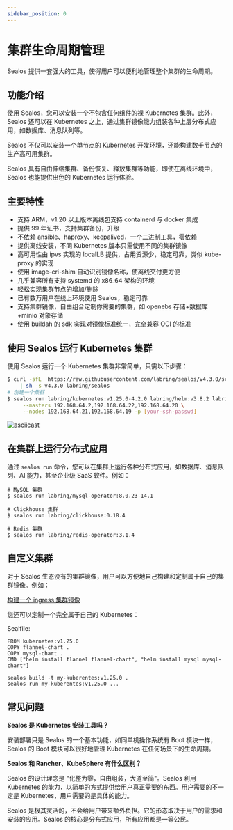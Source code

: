 ```yaml
---
sidebar_position: 0
---
```


# 集群生命周期管理

Sealos 提供一套强大的工具，使得用户可以便利地管理整个集群的生命周期。

## 功能介绍

使用 Sealos，您可以安装一个不包含任何组件的裸 Kubernetes 集群。此外，Sealos 还可以在 Kubernetes 之上，通过集群镜像能力组装各种上层分布式应用，如数据库、消息队列等。

Sealos 不仅可以安装一个单节点的 Kubernetes 开发环境，还能构建数千节点的生产高可用集群。

Sealos 具有自由伸缩集群、备份恢复、释放集群等功能，即使在离线环境中，Sealos 也能提供出色的 Kubernetes 运行体验。

## 主要特性

- 支持 ARM，v1.20 以上版本离线包支持 containerd 与 docker 集成
- 提供 99 年证书，支持集群备份，升级
- 不依赖 ansible、haproxy、keepalived，一个二进制工具，零依赖
- 提供离线安装，不同 Kubernetes 版本只需使用不同的集群镜像
- 高可用性由 ipvs 实现的 localLB 提供，占用资源少，稳定可靠，类似 kube-proxy 的实现
- 使用 image-cri-shim 自动识别镜像名称，使离线交付更方便
- 几乎兼容所有支持 systemd 的 x86_64 架构的环境
- 轻松实现集群节点的增加/删除
- 已有数万用户在线上环境使用 Sealos，稳定可靠
- 支持集群镜像，自由组合定制你需要的集群，如 openebs 存储+数据库+minio 对象存储
- 使用 buildah 的 sdk 实现对镜像标准统一，完全兼容 OCI 的标准

## 使用 Sealos 运行 Kubernetes 集群

使用 Sealos 运行一个 Kubernetes 集群非常简单，只需以下步骤：

```bash
$ curl -sfL  https://raw.githubusercontent.com/labring/sealos/v4.3.0/scripts/install.sh \
    | sh -s v4.3.0 labring/sealos
# 创建一个集群
$ sealos run labring/kubernetes:v1.25.0-4.2.0 labring/helm:v3.8.2 labring/calico:v3.24.1 \
     --masters 192.168.64.2,192.168.64.22,192.168.64.20 \
     --nodes 192.168.64.21,192.168.64.19 -p [your-ssh-passwd]
```

[![asciicast](https://asciinema.org/a/519263.svg)](https://asciinema.org/a/519263?speed=3)

## 在集群上运行分布式应用

通过 `sealos run` 命令，您可以在集群上运行各种分布式应用，如数据库、消息队列、AI 能力，甚至企业级 SaaS 软件。例如：

```shell
# MySQL 集群
$ sealos run labring/mysql-operator:8.0.23-14.1

# Clickhouse 集群
$ sealos run labring/clickhouse:0.18.4

# Redis 集群
$ sealos run labring/redis-operator:3.1.4
```

## 自定义集群

对于 Sealos 生态没有的集群镜像，用户可以方便地自己构建和定制属于自己的集群镜像。例如：

[构建一个 ingress 集群镜像](/self-hosting/lifecycle-management/quick-start/build-ingress-cluster-image.md)

您还可以定制一个完全属于自己的 Kubernetes：

Sealfile:

```shell
FROM kubernetes:v1.25.0
COPY flannel-chart .
COPY mysql-chart .
CMD ["helm install flannel flannel-chart", "helm install mysql mysql-chart"]
```

```shell
sealos build -t my-kuberentes:v1.25.0 .
sealos run my-kuberentes:v1.25.0 ...
```

## 常见问题

**Sealos 是 Kubernetes 安装工具吗？**

安装部署只是 Sealos 的一个基本功能，如同单机操作系统有 Boot 模块一样，Sealos 的 Boot 模块可以很好地管理 Kubernetes 在任何场景下的生命周期。

**Sealos 和 Rancher、KubeSphere 有什么区别？**

Sealos 的设计理念是 "化整为零，自由组装，大道至简"。Sealos 利用 Kubernetes 的能力，以简单的方式提供给用户真正需要的东西。用户需要的不一定是 Kubernetes，用户需要的是具体的能力。

Sealos 是极其灵活的，不会给用户带来额外负担。它的形态取决于用户的需求和安装的应用。Sealos 的核心是分布式应用，所有应用都是一等公民。
